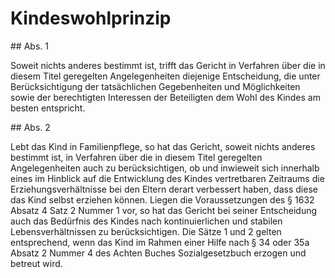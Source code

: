 # Kindeswohlprinzip



\#\# Abs. 1

 Soweit nichts anderes bestimmt ist, trifft das Gericht in Verfahren über die in diesem Titel geregelten Angelegenheiten diejenige Entscheidung, die unter Berücksichtigung der tatsächlichen Gegebenheiten und Möglichkeiten sowie der berechtigten Interessen der Beteiligten dem Wohl des Kindes am besten entspricht.

\#\# Abs. 2

 Lebt das Kind in Familienpflege, so hat das Gericht, soweit nichts anderes bestimmt ist, in Verfahren über die in diesem Titel geregelten Angelegenheiten auch zu berücksichtigen, ob und inwieweit sich innerhalb eines im Hinblick auf die Entwicklung des Kindes vertretbaren Zeitraums die Erziehungsverhältnisse bei den Eltern derart verbessert haben, dass diese das Kind selbst erziehen können. Liegen die Voraussetzungen des § 1632 Absatz 4 Satz 2 Nummer 1 vor, so hat das Gericht bei seiner Entscheidung auch das Bedürfnis des Kindes nach kontinuierlichen und stabilen Lebensverhältnissen zu berücksichtigen. Die Sätze 1 und 2 gelten entsprechend, wenn das Kind im Rahmen einer Hilfe nach § 34 oder 35a Absatz 2 Nummer 4 des Achten Buches Sozialgesetzbuch erzogen und betreut wird. 

